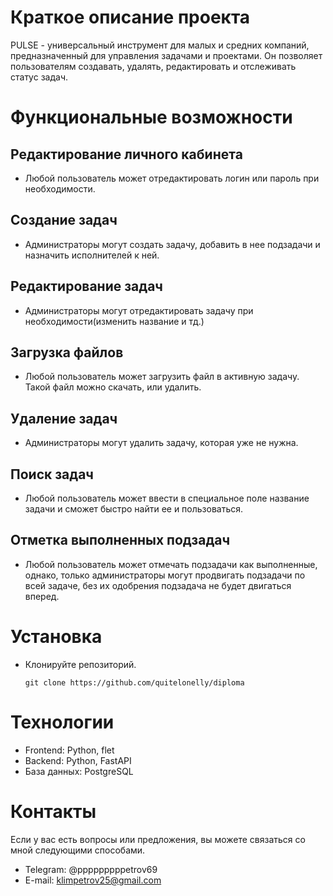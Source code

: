 # Краткое описание проекта
PULSE - универсальный инструмент для малых и средних компаний, предназначенный для управления задачами и проектами. Он позволяет пользователям создавать, удалять, редактировать и отслеживать статус задач.

# Функциональные возможности
## Редактирование личного кабинета
- Любой пользователь может отредактировать логин или пароль при необходимости.
## Создание задач 
- Администраторы могут создать задачу, добавить в нее подзадачи и назначить исполнителей к ней.
## Редактирование задач
- Администраторы могут отредактировать задачу при необходимости(изменить название и тд.)
## Загрузка файлов 
- Любой пользователь может загрузить файл в активную задачу. Такой файл можно скачать, или удалить.
## Удаление задач
- Администраторы могут удалить задачу, которая уже не нужна.
## Поиск задач
- Любой пользователь может ввести в специальное поле название задачи и сможет быстро найти ее и пользоваться.
## Отметка выполненных подзадач
- Любой пользователь может отмечать подзадачи как выполненные, однако, только администраторы могут продвигать подзадачи по всей задаче, без их одобрения подзадача не будет двигаться вперед.

# Установка
 - Клонируйте репозиторий.
   ```
   git clone https://github.com/quitelonelly/diploma
   ```

# Технологии
 - Frontend: Python, flet
 - Backend: Python, FastAPI
 - База данных: PostgreSQL

# Контакты 
Если у вас есть вопросы или предложения, вы можете связаться со мной следующими способами. 
 - Telegram: @pppppppppetrov69
 - E-mail: klimpetrov25@gmail.com
